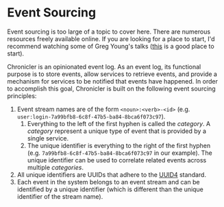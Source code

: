 # Event Sourcing

Event sourcing is too large of a topic to cover here.  There are numerous resources freely available online.  If you are looking for a place to start, I'd recommend watching some of Greg Young's talks ([this](https://www.youtube.com/watch?v=JHGkaShoyNs) is a good place to start).

Chronicler is an opinionated event log.  As an event log, its functional purpose is to store events, allow services to retrieve events, and provide a mechanism for services to be notified that events have happened.  In order to accomplish this goal, Chronicler is built on the following event sourcing principles:

1. Event stream names are of the form `<noun>:<verb>-<id>` (e.g. `user:login-7a99bfb8-6c8f-47b5-ba84-8bca6f073c97`).
   1. Everything to the left of the first hyphen is called the _category_.  A _category_ represent a unique type of event that is provided by a single service.
   1. The unique identifier is everything to the right of the first hyphen (e.g. `7a99bfb8-6c8f-47b5-ba84-8bca6f073c97` in our example).  The unique identifier can be used to correlate related events across multiple _categories_.
1. All unique identifiers are UUIDs that adhere to the [UUID4](https://en.wikipedia.org/wiki/Universally_unique_identifier#Version_4_(random)) standard.
1. Each event in the system belongs to an event stream and can be identified by a unique identifier (which is different than the unique identifier of the stream name).
